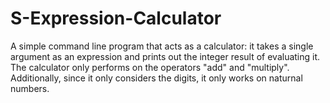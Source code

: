 # S-Expression-Calculator
A simple command line program that acts as a calculator: it takes a single argument as an expression and prints out the integer result of evaluating it. 
The calculator only performs on the operators "add" and "multiply". 
Additionally, since it only considers the digits, it only works on naturnal numbers.
